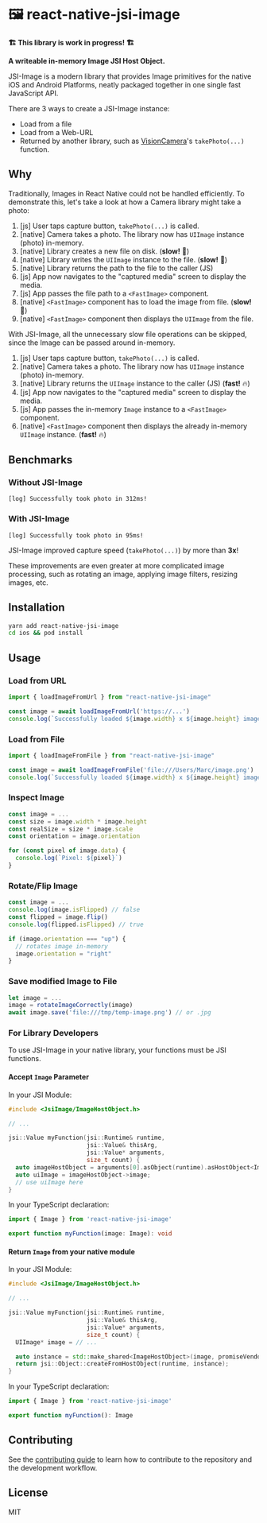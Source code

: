 # 🖼️ react-native-jsi-image

**🏗️ This library is work in progress! 🏗️**

**A writeable in-memory Image JSI Host Object.**

JSI-Image is a modern library that provides Image primitives for the native iOS and Android Platforms, neatly packaged together in one single fast JavaScript API.

There are 3 ways to create a JSI-Image instance:

* Load from a file
* Load from a Web-URL
* Returned by another library, such as [VisionCamera](https://github.com/mrousavy/react-native-vision-camera)'s `takePhoto(...)` function.

## Why

Traditionally, Images in React Native could not be handled efficiently. To demonstrate this, let's take a look at how a Camera library might take a photo:

1. [js] User taps capture button, `takePhoto(...)` is called.
2. [native] Camera takes a photo. The library now has `UIImage` instance (photo) in-memory.
3. [native] Library creates a new file on disk. (**slow!** 🐌)
4. [native] Library writes the `UIImage` instance to the file. (**slow!** 🐌)
5. [native] Library returns the path to the file to the caller (JS)
6. [js] App now navigates to the "captured media" screen to display the media.
7. [js] App passes the file path to a `<FastImage>` component.
8. [native] `<FastImage>` component has to load the image from file. (**slow!** 🐌)
9. [native] `<FastImage>` component then displays the `UIImage` from the file.

With JSI-Image, all the unnecessary slow file operations can be skipped, since the Image can be passed around in-memory.

1. [js] User taps capture button, `takePhoto(...)` is called.
2. [native] Camera takes a photo. The library now has `UIImage` instance (photo) in-memory.
5. [native] Library returns the `UIImage` instance to the caller (JS) (**fast!** 🔥)
6. [js] App now navigates to the "captured media" screen to display the media.
7. [js] App passes the in-memory `Image` instance to a `<FastImage>` component.
8. [native] `<FastImage>` component then displays the already in-memory `UIImage` instance. (**fast!** 🔥)

## Benchmarks

### Without JSI-Image

```
[log] Successfully took photo in 312ms!
```

### With JSI-Image

```
[log] Successfully took photo in 95ms!
```

JSI-Image improved capture speed (`takePhoto(...)`) by more than **3x**!

These improvements are even greater at more complicated image processing, such as rotating an image, applying image filters, resizing images, etc.

## Installation

```sh
yarn add react-native-jsi-image
cd ios && pod install
```

## Usage

### Load from URL

```ts
import { loadImageFromUrl } from "react-native-jsi-image"

const image = await loadImageFromUrl('https://...')
console.log(`Successfully loaded ${image.width} x ${image.height} image!`)
```

### Load from File

```ts
import { loadImageFromFile } from "react-native-jsi-image"

const image = await loadImageFromFile('file:///Users/Marc/image.png')
console.log(`Successfully loaded ${image.width} x ${image.height} image!`)
```

### Inspect Image

```ts
const image = ...
const size = image.width * image.height
const realSize = size * image.scale
const orientation = image.orientation

for (const pixel of image.data) {
  console.log(`Pixel: ${pixel}`)
}
```

### Rotate/Flip Image

```ts
const image = ...
console.log(image.isFlipped) // false
const flipped = image.flip()
console.log(flipped.isFlipped) // true

if (image.orientation === "up") {
  // rotates image in-memory
  image.orientation = "right"
}
```

### Save modified Image to File

```ts
let image = ...
image = rotateImageCorrectly(image)
await image.save('file:///tmp/temp-image.png') // or .jpg
```

### For Library Developers

To use JSI-Image in your native library, your functions must be JSI functions.

#### Accept `Image` Parameter

In your JSI Module:

```cpp
#include <JsiImage/ImageHostObject.h>

// ...

jsi::Value myFunction(jsi::Runtime& runtime,
                      jsi::Value& thisArg,
                      jsi::Value* arguments,
                      size_t count) {
  auto imageHostObject = arguments[0].asObject(runtime).asHostObject<ImageHostObject>(runtime);
  auto uiImage = imageHostObject->image;
  // use uiImage here
}
```

In your TypeScript declaration:

```ts
import { Image } from 'react-native-jsi-image'

export function myFunction(image: Image): void
```

#### Return `Image` from your native module

In your JSI Module:

```cpp
#include <JsiImage/ImageHostObject.h>

// ...

jsi::Value myFunction(jsi::Runtime& runtime,
                      jsi::Value& thisArg,
                      jsi::Value* arguments,
                      size_t count) {
  UIImage* image = // ...

  auto instance = std::make_shared<ImageHostObject>(image, promiseVendor);
  return jsi::Object::createFromHostObject(runtime, instance);
}
```

In your TypeScript declaration:

```ts
import { Image } from 'react-native-jsi-image'

export function myFunction(): Image
```

## Contributing

See the [contributing guide](CONTRIBUTING.md) to learn how to contribute to the repository and the development workflow.

## License

MIT
